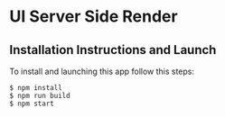 # UI Server Side Render

## Installation Instructions and Launch

To install and launching this app follow this steps:

```
$ npm install
$ npm run build
$ npm start
```

